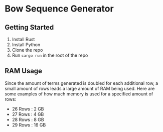 # Bow Sequence Generator

## Getting Started
1. Install Rust
2. Install Python
3. Clone the repo
4. Run `cargo run` in the root of the repo

## RAM Usage
Since the amount of terms generated is doubled for each additional row, a small amount of rows leads a large amount of RAM being used.  Here are some examples of how much memory is used for a specified amount of rows:
* 26 Rows : 2 GB
* 27 Rows : 4 GB
* 28 Rows : 8 GB
* 29 Rows : 16 GB

